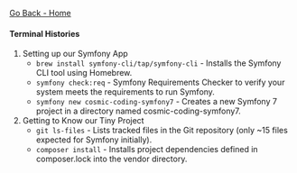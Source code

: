[Go Back - Home](README.md)

#### Terminal Histories

01. Setting up our Symfony App
    - `brew install symfony-cli/tap/symfony-cli` - Installs the Symfony CLI tool using Homebrew.
    - `symfony check:req` - Symfony Requirements Checker to verify your system meets the requirements to run Symfony.
    - `symfony new cosmic-coding-symfony7` - Creates a new Symfony 7 project in a directory named cosmic-coding-symfony7.
02. Getting to Know our Tiny Project
    - `git ls-files` - Lists tracked files in the Git repository (only ~15 files expected for Symfony initially).
    - `composer install` - Installs project dependencies defined in composer.lock into the vendor directory.
